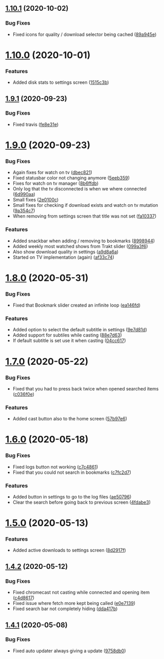 ## [1.10.1](https://github.com/pct-org/native-app/compare/v1.10.0...v1.10.1) (2020-10-02)


### Bug Fixes

* Fixed icons for quality / download selector being cached ([89a945e](https://github.com/pct-org/native-app/commit/89a945ef4c340dcb4c87a85cf8ae69bb03584113))



# [1.10.0](https://github.com/pct-org/native-app/compare/v1.9.1...v1.10.0) (2020-10-01)


### Features

* Added disk stats to settings screen ([1515c3b](https://github.com/pct-org/native-app/commit/1515c3b0e56c371dc63c005be67883e18a28bfeb))



## [1.9.1](https://github.com/pct-org/native-app/compare/v1.9.0...v1.9.1) (2020-09-23)


### Bug Fixes

* Fixed travis ([fe8e31e](https://github.com/pct-org/native-app/commit/fe8e31e572b2900a905a72190ed412220d088325))



# [1.9.0](https://github.com/pct-org/native-app/compare/v1.8.0...v1.9.0) (2020-09-23)


### Bug Fixes

* Again fixes for watch on tv ([dbec821](https://github.com/pct-org/native-app/commit/dbec8216954a632faf91741ab92f515e15e96eed))
* Fixed statusbar color not changing anymore ([5eeb359](https://github.com/pct-org/native-app/commit/5eeb3593979e558cabb76271f52cbeb1b65a2f66))
* Fixes for watch on tv manager ([8b6ffdb](https://github.com/pct-org/native-app/commit/8b6ffdb08402a0977884f345da5798d655fcd3d9))
* Only log that the tv disconnected is when we where connected ([6d990aa](https://github.com/pct-org/native-app/commit/6d990aa100fc3edf32d59bc5f6dccae1597c1387))
* Small fixes ([2e0100c](https://github.com/pct-org/native-app/commit/2e0100cee033bee306b00df358045121bd596cae))
* Small fixes for checking if download exists and watch on tv mutation ([9a354c7](https://github.com/pct-org/native-app/commit/9a354c7d8b7b1c045ac7ee18e4e35961cdde2bc0))
* When removing from settings screen that title was not set ([fa10337](https://github.com/pct-org/native-app/commit/fa10337bbf1f2fd96161cb7701d5c38c7a7e37c2))


### Features

* Added snackbar when adding / removing to bookmarks ([8998944](https://github.com/pct-org/native-app/commit/8998944c90309fa1260a285d0e15278e3c407f42))
* Added weekly most watched shows from Trakt slider ([099a3f6](https://github.com/pct-org/native-app/commit/099a3f6d902f74c6979424e5bf6258f4d9a0135d))
* Also show download quality in settings ([a9d8a6a](https://github.com/pct-org/native-app/commit/a9d8a6a41ecac177618f6323ae86477b83100112))
* Started on TV implementation (again) ([af33c74](https://github.com/pct-org/native-app/commit/af33c743b9742b210139ea51ec1a6b679796d1bb))



# [1.8.0](https://github.com/pct-org/native-app/compare/v1.7.0...v1.8.0) (2020-05-31)


### Bug Fixes

* Fixed that Bookmark slider created an infinite loop ([ea146fd](https://github.com/pct-org/native-app/commit/ea146fdfc1f8978fcc5e3620d03688e758d39a14))


### Features

* Added option to select the default subtitle in settings ([9e7d81d](https://github.com/pct-org/native-app/commit/9e7d81d5e661d2a13efafee7834af07e9bfef03a))
* Added support for subtiles while casting ([88e7d63](https://github.com/pct-org/native-app/commit/88e7d63e716f48bc47f4aacdcae5599a859e0a93))
* If default subtitle is set use it when casting ([04cc617](https://github.com/pct-org/native-app/commit/04cc617d32661b2a53fb0f98f9fab83bd9906abf))



# [1.7.0](https://github.com/pct-org/native-app/compare/v1.6.0...v1.7.0) (2020-05-22)


### Bug Fixes

* Fixed that you had to press back twice when opened searched items ([c036f0e](https://github.com/pct-org/native-app/commit/c036f0e01acb6e2d84d78798a80549218426fd37))


### Features

* Added cast button also to the home screen ([57b97e6](https://github.com/pct-org/native-app/commit/57b97e6716f0e2f061c476b391b8e42707b94e20))



# [1.6.0](https://github.com/pct-org/native-app/compare/v1.5.0...v1.6.0) (2020-05-18)


### Bug Fixes

* Fixed logs button not working ([c7c4861](https://github.com/pct-org/native-app/commit/c7c486125bb9fec917db202e5b7447e2356b67ee))
* Fixed that you could not search in bookmarks ([c7fc2d7](https://github.com/pct-org/native-app/commit/c7fc2d7575cc5ae4b61e8ca3a276dc03a4bda315))


### Features

* Added button in settings to go to the log files ([ae50796](https://github.com/pct-org/native-app/commit/ae50796f86a43f9e5a317da1c2f01ac39dfc379b))
* Clear the search before going back to previous screen ([4fdabe3](https://github.com/pct-org/native-app/commit/4fdabe34d6cfdb1b3ab020cbe9311eb2cb37ccc1))



# [1.5.0](https://github.com/pct-org/native-app/compare/v1.4.2...v1.5.0) (2020-05-13)


### Features

* Added active downloads to settings screen ([8d2917f](https://github.com/pct-org/native-app/commit/8d2917f8cc59578e60f0d339b96d02aaa6e7410c))



## [1.4.2](https://github.com/pct-org/native-app/compare/v1.4.1...v1.4.2) (2020-05-12)


### Bug Fixes

* Fixed chromecast not casting while connected and opening item ([c4d8617](https://github.com/pct-org/native-app/commit/c4d8617ab3c2b345661e031c917453d24a634f76))
* Fixed issue where fetch more kept being called ([e0e7139](https://github.com/pct-org/native-app/commit/e0e71399836a5c54400dc04a53994ada1bfb301b))
* Fixed search bar not completely hiding ([dda417b](https://github.com/pct-org/native-app/commit/dda417bf221333e662642419d48f47d2e08eb03b))



## [1.4.1](https://github.com/pct-org/native-app/compare/v1.4.0...v1.4.1) (2020-05-08)


### Bug Fixes

* Fixed auto updater always giving a update ([9758db0](https://github.com/pct-org/native-app/commit/9758db066e16436f22e3c25430755d012ba667fc))



